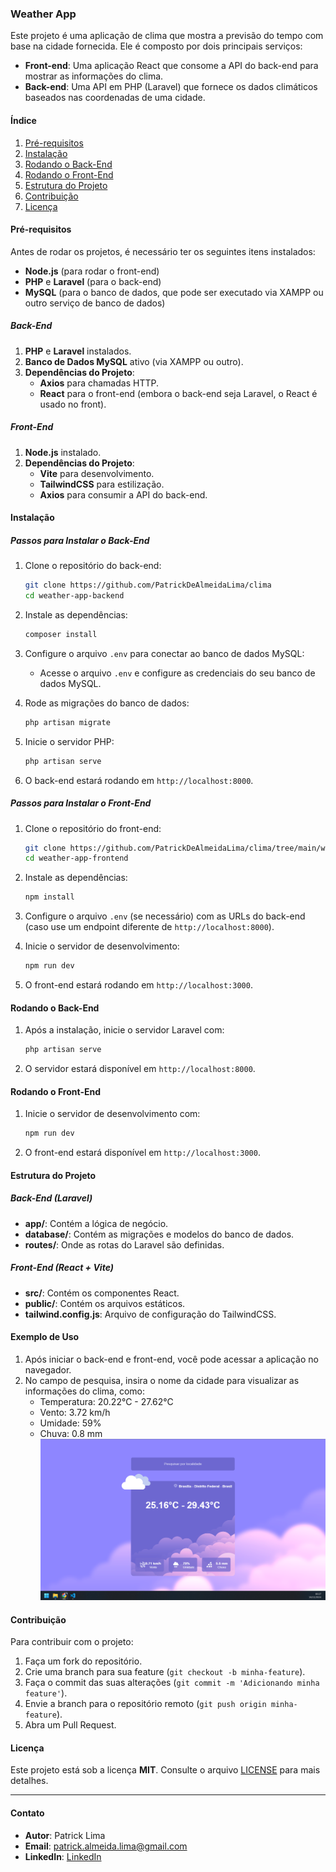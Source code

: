 ### Weather App

Este projeto é uma aplicação de clima que mostra a previsão do tempo com base na cidade fornecida. Ele é composto por dois principais serviços:

- **Front-end**: Uma aplicação React que consome a API do back-end para mostrar as informações do clima.
- **Back-end**: Uma API em PHP (Laravel) que fornece os dados climáticos baseados nas coordenadas de uma cidade.

#### Índice

1. [Pré-requisitos](#pré-requisitos)
2. [Instalação](#instalação)
3. [Rodando o Back-End](#rodando-o-back-end)
4. [Rodando o Front-End](#rodando-o-front-end)
5. [Estrutura do Projeto](#estrutura-do-projeto)
6. [Contribuição](#contribuição)
7. [Licença](#licença)

#### Pré-requisitos

Antes de rodar os projetos, é necessário ter os seguintes itens instalados:

- **Node.js** (para rodar o front-end)
- **PHP** e **Laravel** (para o back-end)
- **MySQL** (para o banco de dados, que pode ser executado via XAMPP ou outro serviço de banco de dados)

##### Back-End

1. **PHP** e **Laravel** instalados.
2. **Banco de Dados MySQL** ativo (via XAMPP ou outro).
3. **Dependências do Projeto**:
   - **Axios** para chamadas HTTP.
   - **React** para o front-end (embora o back-end seja Laravel, o React é usado no front).

##### Front-End

1. **Node.js** instalado.
2. **Dependências do Projeto**:
   - **Vite** para desenvolvimento.
   - **TailwindCSS** para estilização.
   - **Axios** para consumir a API do back-end.

#### Instalação

##### Passos para Instalar o Back-End

1. Clone o repositório do back-end:
    ```bash
    git clone https://github.com/PatrickDeAlmeidaLima/clima
    cd weather-app-backend
    ```

2. Instale as dependências:
    ```bash
    composer install
    ```

3. Configure o arquivo `.env` para conectar ao banco de dados MySQL:
    - Acesse o arquivo `.env` e configure as credenciais do seu banco de dados MySQL.

4. Rode as migrações do banco de dados:
    ```bash
    php artisan migrate
    ```

5. Inicie o servidor PHP:
    ```bash
    php artisan serve
    ```

6. O back-end estará rodando em `http://localhost:8000`.

##### Passos para Instalar o Front-End

1. Clone o repositório do front-end:
    ```bash
    git clone https://github.com/PatrickDeAlmeidaLima/clima/tree/main/weather-app
    cd weather-app-frontend
    ```

2. Instale as dependências:
    ```bash
    npm install
    ```

3. Configure o arquivo `.env` (se necessário) com as URLs do back-end (caso use um endpoint diferente de `http://localhost:8000`).

4. Inicie o servidor de desenvolvimento:
    ```bash
    npm run dev
    ```

5. O front-end estará rodando em `http://localhost:3000`.

#### Rodando o Back-End

1. Após a instalação, inicie o servidor Laravel com:
    ```bash
    php artisan serve
    ```

2. O servidor estará disponível em `http://localhost:8000`.

#### Rodando o Front-End

1. Inicie o servidor de desenvolvimento com:
    ```bash
    npm run dev
    ```

2. O front-end estará disponível em `http://localhost:3000`.

#### Estrutura do Projeto

##### Back-End (Laravel)

- **app/**: Contém a lógica de negócio.
- **database/**: Contém as migrações e modelos do banco de dados.
- **routes/**: Onde as rotas do Laravel são definidas.

##### Front-End (React + Vite)

- **src/**: Contém os componentes React.
- **public/**: Contém os arquivos estáticos.
- **tailwind.config.js**: Arquivo de configuração do TailwindCSS.

#### Exemplo de Uso

1. Após iniciar o back-end e front-end, você pode acessar a aplicação no navegador.
2. No campo de pesquisa, insira o nome da cidade para visualizar as informações do clima, como:
    - Temperatura: 20.22°C - 27.62°C
    - Vento: 3.72 km/h
    - Umidade: 59%
    - Chuva: 0.8 mm
    ![Resultado esperado](https://github.com/PatrickDeAlmeidaLima/clima/blob/main/Resultado-esperado.png)


#### Contribuição

Para contribuir com o projeto:

1. Faça um fork do repositório.
2. Crie uma branch para sua feature (`git checkout -b minha-feature`).
3. Faça o commit das suas alterações (`git commit -m 'Adicionando minha feature'`).
4. Envie a branch para o repositório remoto (`git push origin minha-feature`).
5. Abra um Pull Request.

#### Licença

Este projeto está sob a licença **MIT**. Consulte o arquivo [LICENSE](LICENSE) para mais detalhes.

---

#### Contato

- **Autor**: Patrick Lima
- **Email**: patrick.almeida.lima@gmail.com
- **LinkedIn**: [LinkedIn](https://www.linkedin.com/in/patrick-almeida-lima/)
